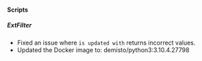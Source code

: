 
#### Scripts
##### ExtFilter
- Fixed an issue where `is updated with` returns incorrect values.
- Updated the Docker image to: demisto/python3:3.10.4.27798
